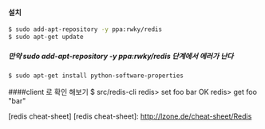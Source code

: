 #### 설치	
```sh
$ sudo add-apt-repository -y ppa:rwky/redis
$ sudo apt-get update
```
##### 만약 sudo add-apt-repository -y ppa:rwky/redis 단계에서 에러가 난다
 
```sh
$ sudo apt-get install python-software-properties
```

####client 로 확인 해보기
	$ src/redis-cli
	redis> set foo bar
	OK
	redis> get foo
	"bar"
	
[redis cheat-sheet]	
[redis cheat-sheet]: http://lzone.de/cheat-sheet/Redis